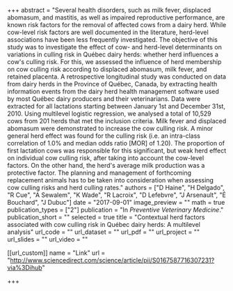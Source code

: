+++
abstract = "Several health disorders, such as milk fever, displaced abomasum, and mastitis, as well as impaired reproductive performance, are known risk factors for the removal of affected cows from a dairy herd. While cow-level risk factors are well documented in the literature, herd-level associations have been less frequently investigated. The objective of this study was to investigate the effect of cow- and herd-level determinants on variations in culling risk in Québec dairy herds: whether herd influences a cow's culling risk. For this, we assessed the influence of herd membership on cow culling risk according to displaced abomasum, milk fever, and retained placenta. A retrospective longitudinal study was conducted on data from dairy herds in the Province of Québec, Canada, by extracting health information events from the dairy herd health management software used by most Québec dairy producers and their veterinarians. Data were extracted for all lactations starting between January 1st and December 31st, 2010. Using multilevel logistic regression, we analysed a total of 10,529 cows from 201 herds that met the inclusion criteria. Milk fever and displaced abomasum were demonstrated to increase the cow culling risk. A minor general herd effect was found for the culling risk (i.e. an intra-class correlation of 1.0% and median odds ratio [MOR] of 1.20). The proportion of first lactation cows was responsible for this significant, but weak herd effect on individual cow culling risk, after taking into account the cow-level factors. On the other hand, the herd's average milk production was a protective factor. The planning and management of forthcoming replacement animals has to be taken into consideration when assessing cow culling risks and herd culling rates."
authors = ["D Haine", "H Delgado", "R Cue", "A Sewalem", "K Wade", "R Lacroix", "D Lefebvre", "J Arsenault", "É Bouchard", "J Dubuc"]
date = "2017-09-01"
image_preview = ""
math = true
publication_types = ["2"]
publication = "In *Preventive Veterinary Medicine*."
publication_short = ""
selected = true
title = "Contextual herd factors associated with cow culling risk in Québec dairy herds: A multilevel analysis"
url_code = ""
url_dataset = ""
url_pdf = ""
url_project = ""
url_slides = ""
url_video = ""

[[url_custom]]
name = "Link"
url = "http://www.sciencedirect.com/science/article/pii/S0167587716307231?via%3Dihub"

+++

